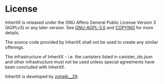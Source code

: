 # License

InheritX is released under the GNU Affero General Public License Version 3 (AGPLv3) or any later version. See [GNU-AGPL-3.0](GNU-AGPL-3.0) and [COPYING](COPYING) for more details.

The source code provided by InheritX shall not be used to create any similar offerings.

The infrastructure of InheritX - i.e. the canisters listed in canister_ids.json and other infrastructure must not be used unless special agreements have been concluded with InheritX.

InheritX is developed by [zohaib__29](https://muhammadzohaib.vercel.app/).